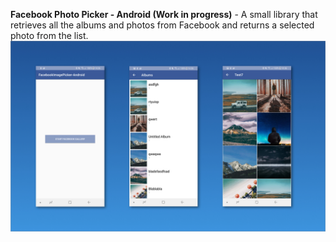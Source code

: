 **Facebook Photo Picker - Android (Work in progress)** -
A small library that retrieves all the albums and photos from Facebook and returns a selected photo from the list.
![](https://raw.githubusercontent.com/oantajames/facebook-image-gallery-picker/development/art/demo.jpg)
